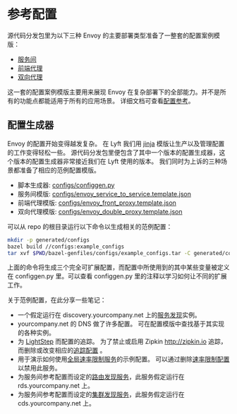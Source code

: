 # 参考配置

源代码分发包里为以下三种 Envoy 的主要部署类型准备了一整套的配置案例模版：

- [服务间](../intro/deployment_types/service_to_service.md#deployment-type-service-to-service)
- [前端代理](../intro/deployment_types/front_proxy.md#deployment-type-front-proxy)
- [双向代理](../intro/deployment_types/double_proxy.md#deployment-type-double-proxy)

这一套的配置案例模版主要用来展现 Envoy 在复杂部署下的全部能力。并不是所有的功能点都能适用于所有的应用场景。
详细文档可查看[配置参考](../configuration/configuration.md#config)。

## 配置生成器

Envoy 的配置开始变得越发复杂。 在 Lyft 我们用 [jinja](http://jinja.pocoo.org/) 模版让生产以及管理配置的工作变得轻松一些。
源代码分发包里便包含了其中一个版本的配置生成器，这个版本的配置生成器非常接近我们在 Lyft 使用的版本。
我们同时为上诉的三种场景都准备了相应的范例配置模版。

- 脚本生成器: [configs/configgen.py](https://github.com/envoyproxy/envoy/blob/master/configs/configgen.py)
- 服务间模版: [configs/envoy_service_to_service.template.json](https://github.com/envoyproxy/envoy/blob/master/configs/envoy_service_to_service.template.json)
- 前端代理模版: [configs/envoy_front_proxy.template.json](https://github.com/envoyproxy/envoy/blob/master/configs/envoy_front_proxy.template.json)
- 双向代理模版: [configs/envoy_double_proxy.template.json](https://github.com/envoyproxy/envoy/blob/master/configs/envoy_double_proxy.template.json)

可以从 repo 的根目录运行以下命令以生成相关的范例配置：

```bash
mkdir -p generated/configs
bazel build //configs:example_configs
tar xvf $PWD/bazel-genfiles/configs/example_configs.tar -C generated/configs
```

上面的命令将生成三个完全可扩展配置，而配置中所使用到的其中某些变量被定义在 configgen.py 里。可以查看 configgen.py 里的注释以学习如何让不同的扩展工作。

关于范例配置，在此分享一些笔记：

- 一个假定运行在 discovery.yourcompany.net 上的[服务发现](../intro/arch_overview/service_discovery.md#arch-overview-service-discovery-types-sds)实例。
- yourcompany.net 的 DNS 做了许多配置。 可在配置模版中查找基于其实现的各种实例。
- 为 [LightStep](http://lightstep.com/) 而配置的追踪。 为了禁止或启用 Zipkin <http://zipkin.io> 追踪，而删除或改变相应的[追踪配置](../api-v1/tracing.md#config-tracing-v1) 。
- 用于演示如何使用[全局速率限制服务](../intro/arch_overview/global_rate_limiting.md#arch-overview-rate-limit)的示例配置。 可以通过删除[速率限制配置](../configuration/rate_limit.md#config-rate-limit-service)以禁用此服务。
- 为服务间参考配置而设定的[路由发现服务](../configuration/http_conn_man/rds.md#config-http-conn-man-rds)，此服务假定运行在 rds.yourcompany.net 上。
- 为服务间参考配置而设定的[集群发现服务](../configuration/cluster_manager/cds.md#config-cluster-manager-cds)，此服务假定运行在 cds.yourcompany.net 上。